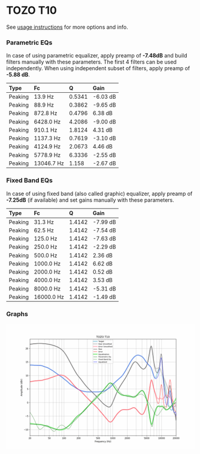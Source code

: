 # TOZO T10
See [usage instructions](https://github.com/jaakkopasanen/AutoEq#usage) for more options and info.

### Parametric EQs
In case of using parametric equalizer, apply preamp of **-7.48dB** and build filters manually
with these parameters. The first 4 filters can be used independently.
When using independent subset of filters, apply preamp of **-5.88 dB**.

| Type    | Fc         |      Q | Gain     |
|:--------|:-----------|:-------|:---------|
| Peaking | 13.9 Hz    | 0.5341 | -6.03 dB |
| Peaking | 88.9 Hz    | 0.3862 | -9.65 dB |
| Peaking | 872.8 Hz   | 0.4796 | 6.38 dB  |
| Peaking | 6428.0 Hz  | 4.2086 | -9.00 dB |
| Peaking | 910.1 Hz   | 1.8124 | 4.31 dB  |
| Peaking | 1137.3 Hz  | 0.7619 | -3.10 dB |
| Peaking | 4124.9 Hz  | 2.0673 | 4.46 dB  |
| Peaking | 5778.9 Hz  | 6.3336 | -2.55 dB |
| Peaking | 13046.7 Hz | 1.158  | -2.67 dB |

### Fixed Band EQs
In case of using fixed band (also called graphic) equalizer, apply preamp of **-7.25dB**
(if available) and set gains manually with these parameters.

| Type    | Fc         |      Q | Gain     |
|:--------|:-----------|:-------|:---------|
| Peaking | 31.3 Hz    | 1.4142 | -7.99 dB |
| Peaking | 62.5 Hz    | 1.4142 | -7.54 dB |
| Peaking | 125.0 Hz   | 1.4142 | -7.63 dB |
| Peaking | 250.0 Hz   | 1.4142 | -2.29 dB |
| Peaking | 500.0 Hz   | 1.4142 | 2.36 dB  |
| Peaking | 1000.0 Hz  | 1.4142 | 6.62 dB  |
| Peaking | 2000.0 Hz  | 1.4142 | 0.52 dB  |
| Peaking | 4000.0 Hz  | 1.4142 | 3.53 dB  |
| Peaking | 8000.0 Hz  | 1.4142 | -5.31 dB |
| Peaking | 16000.0 Hz | 1.4142 | -1.49 dB |

### Graphs
![](./TOZO%20T10.png)